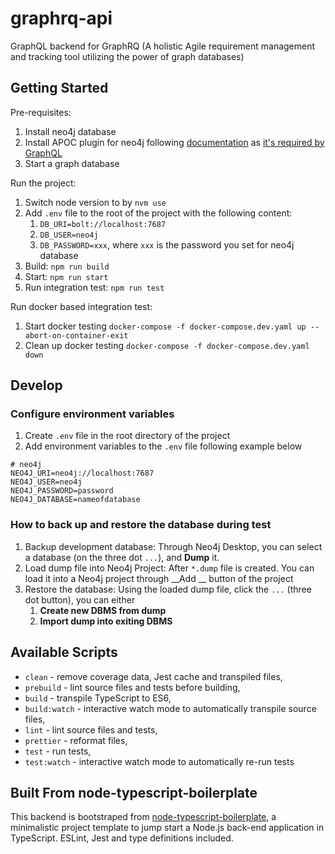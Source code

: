 # graphrq-api

GraphQL backend for GraphRQ (A holistic Agile requirement management and tracking tool utilizing the power of graph
databases)

## Getting Started

Pre-requisites:

1. Install neo4j database
2. Install APOC plugin for neo4j following [documentation](https://neo4j.com/labs/apoc/4.0/installation/#docker)
   as [it's required by GraphQL](https://neo4j.com/docs/graphql-manual/current/introduction/#introduction-requirements)
3. Start a graph database

Run the project:

1. Switch node version to by `nvm use`
2. Add `.env` file to the root of the project with the following content:
    1. `DB_URI=bolt://localhost:7687`
    2. `DB_USER=neo4j`
    3. `DB_PASSWORD=xxx`, where `xxx` is the password you set for neo4j database
3. Build: `npm run build`
4. Start: `npm run start`
5. Run integration test: `npm run test`

Run docker based integration test:

1. Start docker testing `docker-compose -f docker-compose.dev.yaml up --abort-on-container-exit`
2. Clean up docker testing `docker-compose -f docker-compose.dev.yaml down`

## Develop

### Configure environment variables

1. Create `.env` file in the root directory of the project
2. Add environment variables to the `.env` file following example below

```dotenv
# neo4j
NEO4J_URI=neo4j://localhost:7687
NEO4J_USER=neo4j
NEO4J_PASSWORD=password
NEO4J_DATABASE=nameofdatabase
```

### How to back up and restore the database during test

1. Backup development database: Through Neo4j Desktop, you can select a database (on the three dot `...`), and __Dump__
   it.
2. Load dump file into Neo4j Project: After `*.dump` file is created. You can load it into a Neo4j project through __Add
   __
   button of the project
3. Restore the database: Using the loaded dump file, click the `...` (three dot button), you can either
    1. __Create new DBMS from dump__
    2. __Import dump into exiting DBMS__

## Available Scripts

- `clean` - remove coverage data, Jest cache and transpiled files,
- `prebuild` - lint source files and tests before building,
- `build` - transpile TypeScript to ES6,
- `build:watch` - interactive watch mode to automatically transpile source files,
- `lint` - lint source files and tests,
- `prettier` - reformat files,
- `test` - run tests,
- `test:watch` - interactive watch mode to automatically re-run tests

## Built From node-typescript-boilerplate

This backend is bootstraped from [node-typescript-boilerplate](https://github.com/JokeJason?tab=repositories), a
minimalistic project template to jump start a Node.js back-end application in TypeScript. ESLint, Jest and type
definitions included.
